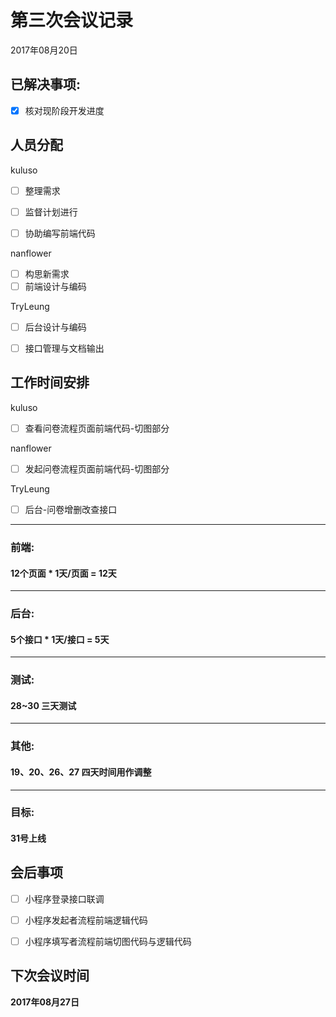 # 第三次会议记录

2017年08月20日

## 已解决事项:

- [x] 核对现阶段开发进度

## 人员分配
kuluso

- [ ] 整理需求

- [ ] 监督计划进行

- [ ] 协助编写前端代码

nanflower

- [ ] 构思新需求
- [ ] 前端设计与编码

TryLeung

- [ ] 后台设计与编码

- [ ] 接口管理与文档输出


## 工作时间安排

kuluso

- [ ] 查看问卷流程页面前端代码-切图部分

nanflower

- [ ] 发起问卷流程页面前端代码-切图部分


TryLeung

- [ ] 后台-问卷增删改查接口


------

### 前端:

#### 12个页面 * 1天/页面 = 12天

------

### 后台:

#### 5个接口 * 1天/接口 = 5天

------

### 测试:

#### 28~30 三天测试

------

### 其他:

#### 19、20、26、27 四天时间用作调整

------

### 目标:

#### 31号上线

## 会后事项

- [ ] 小程序登录接口联调

- [ ] 小程序发起者流程前端逻辑代码

- [ ] 小程序填写者流程前端切图代码与逻辑代码


## 下次会议时间

**2017年08月27日**